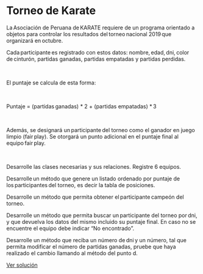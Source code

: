 # Torneo de Karate

La Asociación de Peruana de KARATE requiere de un programa orientado a objetos para controlar los resultados del torneo nacional 2019 que organizará en octubre.  

Cada participante es registrado con estos datos: nombre, edad, dni, color de cinturón, partidas ganadas, partidas empatadas y partidas perdidas. 

 

El puntaje se calcula de esta forma: 

 

Puntaje = (partidas ganadas) * 2 + (partidas empatadas) * 3

 

Además, se designará un participante del torneo como el ganador en juego limpio (fair play). Se otorgará un punto adicional en el puntaje final al equipo fair play. 

 

Desarrolle las clases necesarias y sus relaciones. Registre 6 equipos. 

Desarrolle un método que genere un listado ordenado por puntaje de los participantes del torneo, es decir la tabla de posiciones. 

Desarrolle un método que permita obtener el participante campeón del torneo. 

Desarrolle un método que permita buscar un participante del torneo por dni, y que devuelva los datos del mismo incluido su puntaje final. En caso no se encuentre el equipo debe indicar “No encontrado”. 

Desarrolle un método que reciba un número de dni y un número, tal que permita modificar el número de partidas ganadas, pruebe que haya realizado el cambio llamando al método del punto d.

[Ver solución](../soluciones/nivel-4/torneo-karate.rb)
